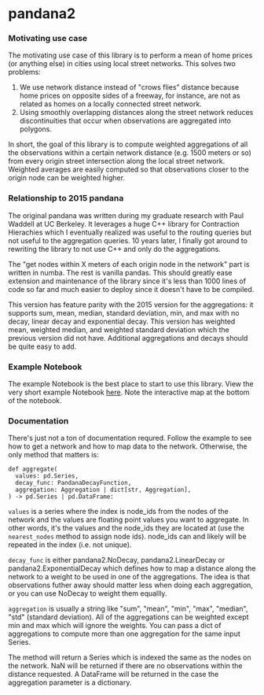 # pandana2

### Motivating use case

The motivating use case of this library is to perform a mean of home prices (or anything else) in cities using local street networks.  This solves two problems:

1. We use network distance instead of "crows flies" distance because home prices on opposite sides of a freeway, for instance, are not as related as homes on a locally connected street network.
2. Using smoothly overlapping distances along the street network reduces discontinuities that occur when observations are aggregated into polygons.

In short, the goal of this library is to compute weighted aggregations of all the observations within a certain network distance (e.g. 1500 meters or so) from every origin street intersection along the local street network.  Weighted averages are easily computed so that observations closer to the origin node can be weighted higher.

### Relationship to 2015 pandana

The original pandana was written during my graduate research with Paul Waddell at UC Berkeley.  It leverages a huge C++ library for Contraction Hierachies which I eventually realized was useful to the routing queries but not useful to the aggregation queries.  10 years later, I finally got around to rewriting the library to not use C++ and only do the aggregations.

The "get nodes within X meters of each origin node in the network" part is written in numba.  The rest is vanilla pandas.  This should greatly ease extension and maintenance of the library since it's less than 1000 lines of code so far and much easier to deploy since it doesn't have to be compiled.

This version has feature parity with the 2015 version for the aggregations: it supports sum, mean, median, standard deviation, min, and max with no decay, linear decay and exponential decay.  This version has weighted mean, weighted median, and weighted standard deviation which the previous version did not have.  Additional aggregations and decays should be quite easy to add.

### Example Notebook

The example Notebook is the best place to start to use this library.  View the very short example Notebook [here](https://nbviewer.org/urls/gist.githubusercontent.com/fscottfoti/6dbdd18c3a065d5517dfd390004f1cf1/raw/21919407619889b984fd36201f1b089ac46e0f81/gistfile1.txt).  Note the interactive map at the bottom of the notebook.

### Documentation

There's just not a ton of documentation requred.  Follow the example to see how to get a network and how to map data to the network.  Otherwise, the only method that matters is:

```
def aggregate(
  values: pd.Series,
  decay_func: PandanaDecayFunction,
  aggregation: Aggregation | dict[str, Aggregation],
) -> pd.Series | pd.DataFrame:
```

`values` is a series where the index is node_ids from the nodes of the network and the values are floating point values you want to aggregate.  In other words, it's the values and the node_ids they are located at (use the `nearest_nodes` method to assign node ids).  node_ids can and likely will be repeated in the index (i.e. not unique).

`decay_func` is either pandana2.NoDecay, pandana2.LinearDecay or pandana2.ExponentialDecay which defines how to map a distance along the network to a weight to be used in one of the aggregations.  The idea is that observations futher away should matter less when doing each aggregation, or you can use NoDecay to weight them equallly. 

`aggregation` is usually a string like "sum", "mean", "min", "max", "median", "std" (standard deviation).  All of the aggregations can be weighted except min and max which will ignore the weights.  You can pass a dict of aggregations to compute more than one aggregation for the same input Series.

The method will return a Series which is indexed the same as the nodes on the network.  NaN will be returned if there are no observations within the distance requested.  A DataFrame will be returned in the case the aggregation parameter is a dictionary.
